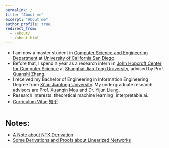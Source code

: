 ```yaml
---
permalink: /
title: "About me"
excerpt: "About me"
author_profile: true
redirect_from: 
  - /about/
  - /about.html
---
```


* I am now a master student in [Computer Science and Engineering Department](https://cse.ucsd.edu/) at [University of California San Diego](https://ucsd.edu/).
* Before that, I spend a year as a research intern in [John Hopcroft Center for Computer Science](http://jhc.sjtu.edu.cn/) at [Shanghai Jiao Tong University](http://en.sjtu.edu.cn/), advised by Prof. [Quanshi Zhang](http://qszhang.com/). 
* I received my Bachelor of Engineering in Information Engineering Degree from [Xi'an Jiaotong University](http://en.xjtu.edu.cn/). My undergraduate research advisors are Prof. [Xuanqin Mou](http://gr.xjtu.edu.cn/web/xqmou/home;jsessionid=CCFDF99EDC86A957520D38B1EE36A07D) and Dr. Yijun Liang.
* Research Interests: theoretical machine learning, interpretable ai.
* [Curriculum Vitae](http://chenyilan.net/files/resume_web.pdf)   [知乎](https://www.zhihu.com/people/yilan-24-8/posts)
<br>

<!--
<b><font size='5'>News:</font></b>
* Got admission from MSCS of UCSD and JHU.
* Our paper [Explaining Knowledge Distillation by Quantifying the Knowledge](https://arxiv.org/abs/2003.03622) was accpted by CVPR 2020.
<br>
-->

<b><font size='5'>Notes:</font></b>
* [A Note about NTK Derivation](http://chenyilan.net/files/ntk_derivation.pdf)
* [Some Derivations and Proofs about Linearized Networks](http://chenyilan.net/files/linearization.pdf)
